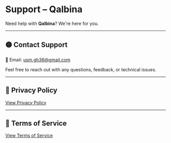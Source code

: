 # Support – Qalbina

Need help with **Qalbina**? We're here for you.

---

## 🟡 Contact Support

📧 Email: [usm.gh36@gmail.com](mailto:usm.gh36@gmail.com)

Feel free to reach out with any questions, feedback, or technical issues.

---

## 📄 Privacy Policy

[View Privacy Policy](https://itatla1.github.io/Qalbina/privacy-policy)

---

## 📜 Terms of Service

[View Terms of Service](https://itatla1.github.io/Qalbina/terms-of-service)
